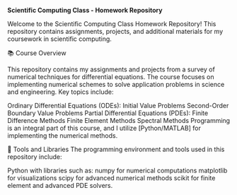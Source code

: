 **Scientific Computing Class - Homework Repository**

Welcome to the Scientific Computing Class Homework Repository! This repository contains assignments, projects, and additional materials for my coursework in scientific computing.

📚 Course Overview

This repository contains my assignments and projects from a survey of numerical techniques for differential equations. The course focuses on implementing numerical schemes to solve application problems in science and engineering. Key topics include:


Ordinary Differential Equations (ODEs):
Initial Value Problems
Second-Order Boundary Value Problems
Partial Differential Equations (PDEs):
Finite Difference Methods
Finite Element Methods
Spectral Methods
Programming is an integral part of this course, and I utilize [Python/MATLAB] for implementing the numerical methods.

🔧 Tools and Libraries
The programming environment and tools used in this repository include:

Python with libraries such as:
numpy for numerical computations
matplotlib for visualizations
scipy for advanced numerical methods
scikit for finite element and advanced PDE solvers.

